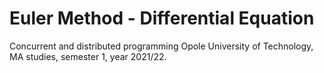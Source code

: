 # Euler Method - Differential Equation
Concurrent and distributed programming
Opole University of Technology, MA studies, semester 1, year 2021/22.
